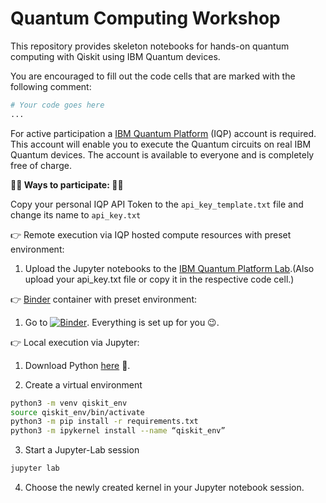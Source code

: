 # Quantum Computing Workshop

This repository provides skeleton notebooks for hands-on quantum computing with Qiskit using IBM Quantum devices. 

You are encouraged to fill out the code cells that are marked with the following comment:

```python
# Your code goes here
...
```

For active participation a [IBM Quantum Platform](https://quantum.ibm.com/) (IQP) account is required. 
This account will enable you to execute the Quantum circuits on real IBM Quantum devices.
The account is available to everyone and is completely free of charge.

**👨‍💻 Ways to participate: 👩‍💻**

Copy your personal IQP API Token to the `api_key_template.txt` file and change its name to `api_key.txt`

👉 Remote execution via IQP hosted compute resources with preset environment:
  1) Upload the Jupyter notebooks to the [IBM Quantum Platform Lab](https://lab.quantum.ibm.com/).(Also upload your api_key.txt file or copy it in the respective code cell.)

👉 [Binder](https://mybinder.org/) container with preset environment:
  1) Go to [![Binder](https://mybinder.org/badge_logo.svg)](https://mybinder.org/v2/gh/david-alber/qc-workshop/main). Everything is set up for you 😉.

👉 Local execution via Jupyter:
  
  1) Download Python [here](https://www.python.org/downloads/) 🐍.
  
  2) Create a virtual environment 
  ```sh
  python3 -m venv qiskit_env
  source qiskit_env/bin/activate
  python3 -m pip install -r requirements.txt
  python3 -m ipykernel install --name “qiskit_env”
  ```

  3) Start a Jupyter-Lab session
  ```sh
  jupyter lab
  ```

  4) Choose the newly created kernel in your Jupyter notebook session.